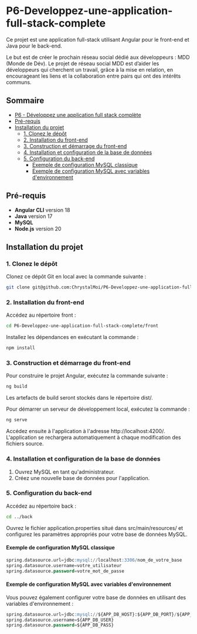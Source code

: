 # P6-Developpez-une-application-full-stack-complete

Ce projet est une application full-stack utilisant Angular pour le front-end et Java pour le back-end.

Le but est de créer le prochain réseau social dédié aux développeurs : MDD (Monde de Dév). Le projet de réseau social MDD est d’aider les développeurs qui cherchent un travail, grâce à la mise en relation, en encourageant les liens et la collaboration entre pairs qui ont des intérêts communs.

## Sommaire

- [P6 - Développez une application full stack complète](#p6---développez-une-application-full-stack-complète)
- [Pré-requis](#pré-requis)
- [Installation du projet](#installation-du-projet)
  - [1. Clonez le dépôt](#1-clonez-le-dépôt)
  - [2. Installation du front-end](#2-installation-du-front-end)
  - [3. Construction et démarrage du front-end](#3-construction-et-démarrage-du-front-end)
  - [4. Installation et configuration de la base de données](#4-installation-et-configuration-de-la-base-de-données)
  - [5. Configuration du back-end](#5-configuration-du-back-end)
    - [Exemple de configuration MySQL classique](#exemple-de-configuration-mysql-classique)
    - [Exemple de configuration MySQL avec variables d'environnement](#exemple-de-configuration-mysql-avec-variables-denvironnement)

## Pré-requis

- **Angular CLI** version 18
- **Java** version 17
- **MySQL**
- **Node.js** version 20

## Installation du projet

### 1. Clonez le dépôt

Clonez ce dépôt Git en local avec la commande suivante :

```bash
git clone git@github.com:ChrystalMoi/P6-Developpez-une-application-full-stack-complete.git
```

### 2. Installation du front-end

Accédez au répertoire front :

```bash
cd P6-Developpez-une-application-full-stack-complete/front
```

Installez les dépendances en exécutant la commande :

```bash
npm install
```

### 3. Construction et démarrage du front-end

Pour construire le projet Angular, exécutez la commande suivante :

```bash
ng build
```

Les artefacts de build seront stockés dans le répertoire dist/.

Pour démarrer un serveur de développement local, exécutez la commande :

```bash
ng serve
```

Accédez ensuite à l'application à l'adresse http://localhost:4200/. L'application se rechargera automatiquement à chaque modification des fichiers source.

### 4. Installation et configuration de la base de données

1. Ouvrez MySQL en tant qu'administrateur.
2. Créez une nouvelle base de données pour l'application.

### 5. Configuration du back-end

Accédez au répertoire back :

```bash
cd ../back
```

Ouvrez le fichier application.properties situé dans src/main/resources/ et configurez les paramètres appropriés pour votre base de données MySQL.

#### Exemple de configuration MySQL classique

```sql
spring.datasource.url=jdbc:mysql://localhost:3306/nom_de_votre_base
spring.datasource.username=votre_utilisateur
spring.datasource.password=votre_mot_de_passe
```

#### Exemple de configuration MySQL avec variables d'environnement

Vous pouvez également configurer votre base de données en utilisant des variables d'environnement :

```sql
spring.datasource.url=jdbc:mysql://${APP_DB_HOST}:${APP_DB_PORT}/${APP_DB_NAME}
spring.datasource.username=${APP_DB_USER}
spring.datasource.password=${APP_DB_PASS}
```
